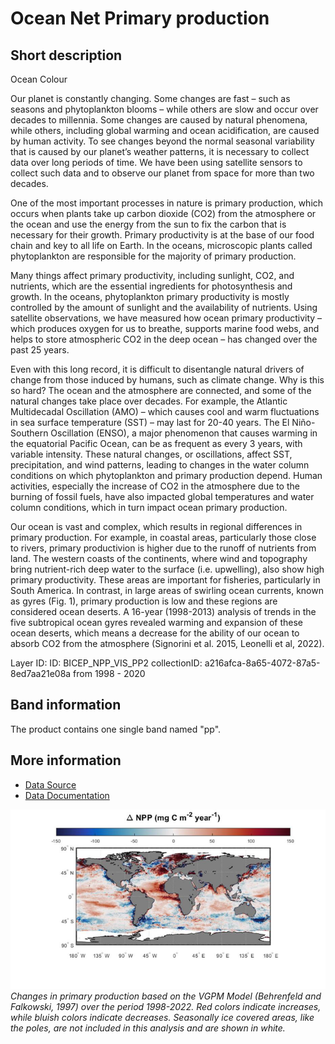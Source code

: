 # Ocean Net Primary production

## Short description

Ocean Colour
 
Our planet is constantly changing. Some changes are fast – such as seasons and phytoplankton blooms – while others are slow and occur over decades to millennia. Some changes are caused by natural phenomena, while others, including global warming and ocean acidification, are caused by human activity. To see changes beyond the normal seasonal variability that is caused by our planet’s weather patterns, it is necessary to collect data over long periods of time. We have been using satellite sensors to collect such data and to observe our planet from space for more than two decades.

One of the most important processes in nature is primary production, which occurs when plants take up carbon dioxide (CO2) from the atmosphere or the ocean and use the energy from the sun to fix the carbon that is necessary for their growth. Primary productivity is at the base of our food chain and key to all life on Earth. In the oceans, microscopic plants called phytoplankton are responsible for the majority of primary production.

Many things affect primary productivity, including sunlight, CO2, and nutrients, which are the essential ingredients for photosynthesis and growth. In the oceans, phytoplankton primary productivity is mostly controlled by the amount of sunlight and the availability of nutrients. Using satellite observations, we have measured how ocean primary productivity – which produces oxygen for us to breathe, supports marine food webs, and helps to store atmospheric CO2 in the deep ocean – has changed over the past 25 years.

Even with this long record, it is difficult to disentangle natural drivers of change from those induced by humans, such as climate change. Why is this so hard? The ocean and the atmosphere are connected, and some of the natural changes take place over decades. For example, the Atlantic Multidecadal Oscillation (AMO) – which causes cool and warm fluctuations in sea surface temperature (SST) – may last for 20-40 years. The El Niño-Southern Oscillation (ENSO), a major phenomenon that causes warming in the equatorial Pacific Ocean, can be as frequent as every 3 years, with variable intensity. These natural changes, or oscillations, affect SST, precipitation, and wind patterns, leading to changes in the water column conditions on which phytoplankton and primary production depend. Human activities, especially the increase of CO2 in the atmosphere due to the burning of fossil fuels, have also impacted global temperatures and water column conditions, which in turn impact ocean primary production.

Our ocean is vast and complex, which results in regional differences in primary production. For example, in coastal areas, particularly those close to rivers, primary productivion is higher due to the runoff of nutrients from land. The western coasts of the continents, where wind and topography bring nutrient-rich deep water to the surface (i.e. upwelling), also show high primary productivity. These areas are important for fisheries, particularly in South America. In contrast, in large areas of swirling ocean currents, known as gyres (Fig. 1), primary production is low and these regions are considered ocean deserts. A 16-year (1998-2013) analysis of trends in the five subtropical ocean gyres revealed warming and expansion of these ocean deserts, which means a decrease for the ability of our ocean to absorb CO2 from the atmosphere (Signorini et al. 2015, Leonelli et al, 2022).

Layer ID:
ID: BICEP_NPP_VIS_PP2
collectionID: a216afca-8a65-4072-87a5-8ed7aa21e08a
from 1998 - 2020

## Band information

The product contains one single band named "pp".

## More information

- [Data Source](https://climate.esa.int/en/projects/ocean-colour/about/)
- [Data Documentation]( https://climate.esa.int/en/projects/ocean-colour/key-documents/)


![Ocean NPP ](npp.png)<br>
*Changes in primary production based on the VGPM Model (Behrenfeld and Falkowski, 1997) over the period 1998-2022. Red colors indicate increases, while bluish colors indicate decreases. Seasonally ice covered areas, like the poles, are not included in this analysis and are shown in white.*
